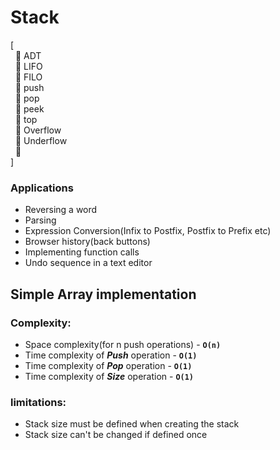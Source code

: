 # Stack
[ <br />
&nbsp; :diamond_shape_with_a_dot_inside: ADT <br />
&nbsp; :diamond_shape_with_a_dot_inside: LIFO <br />
&nbsp; :diamond_shape_with_a_dot_inside: FILO <br />
&nbsp; :diamond_shape_with_a_dot_inside: push <br />
&nbsp; :diamond_shape_with_a_dot_inside: pop <br />
&nbsp; :diamond_shape_with_a_dot_inside: peek <br />
&nbsp; :diamond_shape_with_a_dot_inside: top <br />
&nbsp; :diamond_shape_with_a_dot_inside: Overflow <br />
&nbsp; :diamond_shape_with_a_dot_inside: Underflow <br />
&nbsp; :diamond_shape_with_a_dot_inside:  <br />
]

### Applications
* Reversing a word
* Parsing
* Expression Conversion(Infix to Postfix, Postfix to Prefix etc)
* Browser history(back buttons)
* Implementing function calls
* Undo sequence in a text editor

## Simple Array implementation
### Complexity:
 - Space complexity(for n push operations) - **`O(n)`**
 - Time complexity of **_Push_** operation - **`O(1)`**
 - Time complexity of **_Pop_** operation - **`O(1)`**
 - Time complexity of **_Size_** operation - **`O(1)`**
### limitations:
 - Stack size must be defined when creating the stack
 - Stack size can't be changed if defined once
